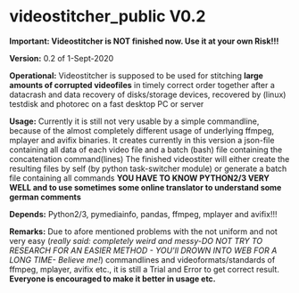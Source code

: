 # videostitcher_public V0.2

**Important: 
Videostitcher is NOT finished now. Use it at your own Risk!!!**

**Version:**
0.2 of 1-Sept-2020

**Operational:** 
Videostitcher is supposed to be used for stitching **large amounts of corrupted videofiles** in timely correct order together after a datacrash and data recovery of disks/storage devices, recovered by (linux) testdisk and photorec on a fast desktop PC or server

**Usage:**
Currently it is still not very usable by a simple commandline, because of the almost completely different usage of underlying ffmpeg, mplayer and avifix binaries. It creates currently in this version a json-file containing all data of each video file and a batch (bash) file containing the concatenation command(lines) The finished videostiter will either create the resulting files by self (by python task-switcher module) or generate a batch file containing all commands 
**YOU HAVE TO KNOW PYTHON2/3 VERY WELL and to use sometimes some online translator to understand some german comments**

**Depends:**
Python2/3, pymediainfo, pandas, ffmpeg, mplayer and avifix!!!

**Remarks:**
Due to afore mentioned problems with the not uniform and not very easy (*really said: completely weird and messy-DO NOT TRY TO RESEARCH FOR AN EASIER METHOD - YOU'll DROWN INTO WEB FOR A LONG TIME- Believe me!*) commandlines and videoformats/standards of ffmpeg, mplayer, avifix etc., it is still 
a Trial and Error to get correct result. **Everyone is encouraged to make it better in usage etc.**




